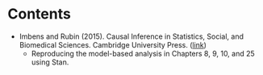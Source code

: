 # Contents
- Imbens and Rubin (2015). Causal Inference in Statistics, Social, and Biomedical Sciences. Cambridge University Press. ([link](https://doi.org/10.1017/CBO9781139025751))
  - Reproducing the model-based analysis in Chapters 8, 9, 10, and 25 using Stan.
